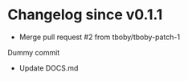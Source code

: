 # Changelog since v0.1.1
- Merge pull request #2 from tboby/tboby-patch-1

Dummy commit 
- Update DOCS.md 
